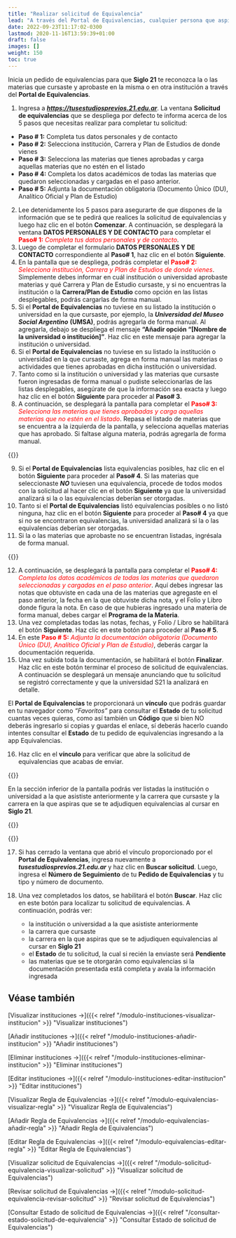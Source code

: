 ```yaml
---
title: "Realizar solicitud de Equivalencia"
lead: "A través del Portal de Equivalencias, cualquier persona que aspire a ser estudiante en Siglo 21 y que haya cursado en una universidad o institución en la que tenga materias aprobadas podrá solicitar que se evalúe la adjudicación de equivalencias en Siglo 21."
date: 2022-09-23T11:17:02-0300
lastmod: 2020-11-16T13:59:39+01:00
draft: false
images: []
weight: 150
toc: true
---
```

Inicia un pedido de equivalencias para que **Siglo 21** te reconozca la o las materias que cursaste y aprobaste en la misma o en otra institución a través del **Portal de Equivalencias**.

1. Ingresa a **_https://tusestudiosprevios.21.edu.ar_**. La ventana **Solicitud de equivalencias** que se despliega por defecto te informa acerca de los 5 pasos que necesitas realizar para completar tu solicitud:
  + **Paso # 1:** Completa tus datos personales y de contacto
  + **Paso # 2:** Selecciona institución, Carrera y Plan de Estudios de donde vienes
  + **Paso # 3:** Selecciona las materias que tienes aprobadas y carga aquellas materias que no estén en el listado
  + **Paso # 4:** Completa los datos académicos de todas las materias que quedaron seleccionadas y cargadas en el paso anterior.
  + **Paso # 5:** Adjunta la documentación obligatoria (Documento Único (DU), Analítico Oficial y Plan de Estudio)

2. Lee detenidamente los 5 pasos para asegurarte de que dispones de la información que se te pedirá que realices la solicitud de equivalencias y luego haz clic en el botón **Comenzar**. A continuación, se desplegará la ventana **DATOS PERSONALES Y DE CONTACTO** para completar el <span style="color:red">**Paso# 1:** _Completa tus datos personales y de contacto_</span>.
3. Luego de completar el formulario **DATOS PERSONALES Y DE CONTACTO** correspondiente al **Paso# 1**, haz clic en el botón **Siguiente**.
4. En la pantalla que se despliega, podrás completar el <span style="color:red">**Paso# 2:** _Selecciona institución, Carrera y Plan de Estudios de donde vienes_</span>. Simplemente debes informar en cuál institución o universidad aprobaste materias y qué Carrera y Plan de Estudio cursaste, y si no encuentras la institución o la **Carrera/Plan de Estudio** como opción en las listas desplegables, podrás cargarlas de forma manual.
5. Si el **Portal de Equivalencias** no tuviese en su listado la institución o universidad en la que cursaste, por ejemplo, la **_Universidad del Museo Social Argentino_** **(UMSA)**, podrás agregarla de forma manual. Al agregarla, debajo se despliega el mensaje **“Añadir opción “[Nombre de la universidad o institución]”**. Haz clic en este mensaje para agregar la institución o universidad.
6. Si el **Portal de Equivalencias** no tuviese en su listado la institución o universidad en la que cursaste, agrega en forma manual las materias o actividades que tienes aprobadas en dicha institución o universidad.
7. Tanto como si la institución o universidad y las materias que cursaste fueron ingresadas de forma manual o pudiste seleccionarlas de las listas desplegables, asegúrate de que la información sea exacta y luego haz clic en el botón **Siguiente** para proceder al **Paso# 3**.
8. A continuación, se desplegará la pantalla para completar el <span style="color:red">**Paso# 3:** _Selecciona las materias que tienes aprobadas y carga aquellas materias que no estén en el listado_</span>. Repasa el listado de materias que se encuentra a la izquierda de la pantalla, y selecciona aquellas materias que has aprobado. Si faltase alguna materia, podrás agregarla de forma manual.

{{<note text="A la derecha de la pantalla, el <b>Portal de Equivalencias</b> te informa si para la carrera que aspiras cursar existen o no equivalencias que podrán serte concedidas.">}}

9. Si el **Portal de Equivalencias** lista equivalencias posibles, haz clic en el botón **Siguiente** para proceder al **Paso# 4**. Si las materias que seleccionaste **_NO_** tuviesen una equivalencia, procede de todos modos con la solicitud al hacer clic en el botón **Siguiente** ya que la universidad analizará si la o las equivalencias deberían ser otorgadas.
10. Tanto si el **Portal de Equivalencias** listó equivalencias posibles o no listó ninguna,  haz clic en el botón **Siguiente** para proceder al **Paso# 4** ya que si no se encontraron equivalencias, la universidad analizará si la o las equivalencias deberían ser otorgadas.
11. Si la o las materias que aprobaste no se encuentran listadas, ingrésala de forma manual.

{{<warning text="Luego de agregar la materia de forma manual, en el paso siguiente, al completar los datos académicos deberás cargar el <b>Programa de la Materia</b> para que la universidad evalúe si puede tener una equivalencia.">}}
</b>

12. A continuación, se desplegará la pantalla para completar el <span style="color:red">**Paso# 4:** _Completa los datos académicos de todas las materias que quedaron seleccionadas y cargadas en el paso anterior_</span>. Aquí debes ingresar las notas que obtuviste en cada una de las materias que agregaste en el paso anterior, la fecha en la que obtuviste dicha nota, y el Folio y Libro donde figura la nota. En caso de que hubieras ingresado una materia de forma manual, debes cargar el **Programa de la Materia**.
13. Una vez completadas todas las notas, fechas, y Folio / Libro se habilitará el botón **Siguiente**. Haz clic en este botón para proceder al **Paso # 5**.
14. En este <span style="color:red">**Paso # 5:** _Adjunta la documentación obligatoria (Documento Único (DU), Analítico Oficial y Plan de Estudio)_</span>, deberás cargar la documentación requerida.
15. Una vez subida toda la documentación, se habilitará el botón **Finalizar**. Haz clic en este botón terminar el proceso de solicitud de equivalencias. A continuación se desplegará un mensaje anunciando que tu solicitud se registró correctamente y que la universidad S21 la analizará en detalle.

El **Portal de Equivalencias** te proporcionará un **vínculo** que podrás guardar en tu navegador como _“Favoritos”_ para consultar el **Estado** de tu solicitud cuantas veces quieras, como así también un **Código** que si bien NO deberás ingresarlo si copias y guardas el enlace, sí deberás hacerlo cuando intentes consultar el **Estado** de tu pedido de equivalencias ingresando a la app Equivalencias.

16. Haz clic en el **vínculo** para verificar que abre la solicitud de equivalencias que acabas de enviar.

{{<note text="También podrás hacer clic derecho en el vínculo para copiarlo y luego pégalo en la barra de direcciones de tu buscador y agregarlo a tus <b>Favoritos</b> para poder volver a él cuando necesites consultar el estado de tu solicitud de equivalencias.">}}

En la sección inferior de la pantalla podrás ver listadas la institución o universidad a la que asististe anteriormente y la carrera que cursaste y la carrera en la que aspiras que se te adjudiquen equivalencias al cursar en **Siglo 21**.

{{<note text="Debido a que recién has recién enviado la solicitud, el <b>Estado</b> de la misma será <b>Pendiente</b>.">}}

{{<warning text="Si has cerrado esta ventana que abriste con el vínculo proporcionado y no lo has guardado, podrás acceder a tu solicitud de Equivalencias ingresando nuevamente a <i>tusestudiosprevios.21.edu.ar</i> y luego haciendo clic en <b>Buscar solicitud</b>.">}}
</b>

17. Si has cerrado la ventana que abrió el vínculo proporcionado por el **Portal de Equivalencias**, ingresa nuevamente a **_tusestudiosprevios.21.edu.ar_** y haz clic en **Buscar solicitud**. Luego, ingresa el **Número de Seguimiento** de tu **Pedido de Equivalencias** y tu tipo y número de documento.
18. Una vez completados los datos, se habilitará el botón **Buscar**. Haz clic en este botón para localizar tu solicitud de equivalencias. A continuación, podrás ver:
    
     + la institución o universidad a la que asististe anteriormente
     + la carrera que cursaste
     + la carrera en la que aspiras que se te adjudiquen equivalencias al cursar en **Siglo 21**
     + el **Estado** de tu solicitud, la cual si recién la enviaste será **Pendiente**
     + las materias que se te otorgarán como equivalencias si la documentación presentada está completa y avala la información ingresada

## Véase también

[Visualizar instituciones →]({{< relref "/modulo-instituciones-visualizar-institucion" >}} "Visualizar instituciones")

[Añadir instituciones →]({{< relref "/modulo-instituciones-añadir-institucion" >}} "Añadir instituciones")

[Eliminar instituciones →]({{< relref "/modulo-instituciones-eliminar-institucion" >}} "Eliminar instituciones")

[Editar instituciones →]({{< relref "/modulo-instituciones-editar-institucion" >}} "Editar instituciones")

[Visualizar Regla de Equivalencias →]({{< relref "/modulo-equivalencias-visualizar-regla" >}} "Visualizar Regla de Equivalencias")

[Añadir Regla de Equivalencias →]({{< relref "/modulo-equivalencias-añadir-regla" >}} "Añadir Regla de Equivalencias")

[Editar Regla de Equivalencias →]({{< relref "/modulo-equivalencias-editar-regla" >}} "Editar Regla de Equivalencias")

[Visualizar solicitud de Equivalencias →]({{< relref "/modulo-solicitud-equivalencia-visualizar-solicitud" >}} "Visualizar solicitud de Equivalencias")

[Revisar solicitud de Equivalencias →]({{< relref "/modulo-solicitud-equivalencia-revisar-solicitud" >}} "Revisar solicitud de Equivalencias")

[Consultar Estado de solicitud de Equivalencias →]({{< relref "/consultar-estado-solicitud-de-equivalencia" >}} "Consultar Estado de solicitud de Equivalencias")